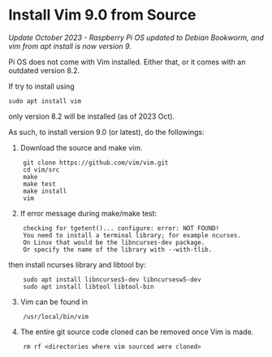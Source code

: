 # Install Vim 9.0 from Source

*Update October 2023 - Raspberry Pi OS updated to Debian Bookworm, and vim from apt install is now version 9.*

Pi OS does not come with Vim installed. Either that, or it comes with an outdated version 8.2.

If try to install using 

```
sudo apt install vim
```

only version 8.2 will be installed (as of 2023 Oct).

As such, to install version 9.0 (or latest), do the followings:


1. Download the source and make vim.

```
    git clone https://github.com/vim/vim.git
    cd vim/src
    make
    make test
    make install
    vim
```


2. If error message during make/make test:

```
    checking for tgetent()... configure: error: NOT FOUND!
    You need to install a terminal library; for example ncurses.
    On Linux that would be the libncurses-dev package.
    Or specify the name of the library with --with-tlib.
```

   then install ncurses library and libtool by:

```
    sudo apt install libncurses5-dev libncursesw5-dev
    sudo apt install libtool libtool-bin
```

3. Vim can be found in

```
    /usr/local/bin/vim
```

4. The entire git source code cloned can be removed once Vim is made.
```
    rm rf <directories where vim sourced were cloned>
```

   
